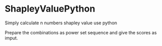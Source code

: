 # ShapleyValuePython
Simply calculate n numbers shapley value use python

Prepare the combinations as power set sequence and give the scores as imput.
